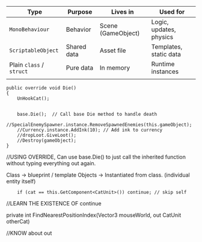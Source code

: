 | **Type**                 | **Purpose** | **Lives in**       | **Used for**            |
| ------------------------ | ----------- | ------------------ | ----------------------- |
| `MonoBehaviour`          | Behavior    | Scene (GameObject) | Logic, updates, physics |
| `ScriptableObject`       | Shared data | Asset file         | Templates, static data  |
| Plain `class` / `struct` | Pure data   | In memory          | Runtime instances       |
|                          |             |                    |                         |


    public override void Die()  
    {
        UnHookCat();


        base.Die();  // Call base Die method to handle death
        //SpecialEnemySpawner.instance.RemoveSpawnedEnemies(this.gameObject);
        //Currency.instance.AddInk(10); // Add ink to currency
        //dropLoot.GiveLoot();
        //Destroy(gameObject);
    }
    
//USING OVERRIDE, Can use base.Die() to just call the inherited function without typing everything out again.

Class -> blueprint / template
Objects -> Instantiated from class. (individual entity itself)


        if (cat == this.GetComponent<CatUnit>()) continue; // skip self
//LEARN THE EXISTENCE OF continue


private int FindNearestPositionIndex(Vector3 mouseWorld, out CatUnit otherCat)

//KNOW about out